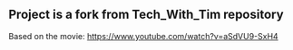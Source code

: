 
## Project is a fork from Tech_With_Tim repository

Based on the movie:
https://www.youtube.com/watch?v=aSdVU9-SxH4

